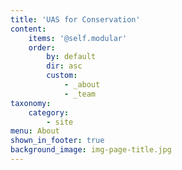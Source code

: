 ```yaml
---
title: 'UAS for Conservation'
content:
    items: '@self.modular'
    order:
        by: default
        dir: asc
        custom:
            - _about
            - _team
taxonomy:
    category:
        - site
menu: About
shown_in_footer: true
background_image: img-page-title.jpg
---
```

